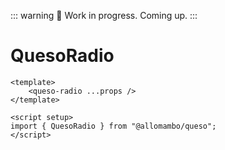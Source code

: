 ::: warning 🚧
Work in progress. Coming up.
:::

# QuesoRadio

```vue
<template>
    <queso-radio ...props />
</template>

<script setup>
import { QuesoRadio } from "@allomambo/queso";
</script>
```
